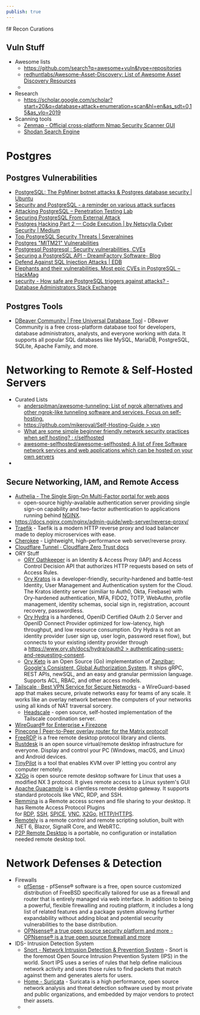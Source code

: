 ```yaml
---
publish: true
---
```

f# Recon Curations
## Vuln Stuff
- Awesome lists
	- https://github.com/search?q=awesome+vuln&type=repositories
	- [redhuntlabs/Awesome-Asset-Discovery: List of Awesome Asset Discovery Resources](https://github.com/redhuntlabs/Awesome-Asset-Discovery) 
	- 
- Research
	- https://scholar.google.com/scholar?start=20&q=database+attack+enumeration+scan&hl=en&as_sdt=0,15&as_ylo=2019 
- Scanning tools
	- [Zenmap - Official cross-platform Nmap Security Scanner GUI](https://nmap.org/zenmap/) 
	- [Shodan Search Engine](https://www.shodan.io/) 
# Postgres
## Postgres Vulnerabilities
- [PostgreSQL: The PgMiner botnet attacks & Postgres database security | Ubuntu](https://ubuntu.com/blog/postgresql-security-the-pgminer-botnet-attacks-explained) 
- [Security and PostgreSQL - a reminder on various attack surfaces](https://www.cybertec-postgresql.com/en/secure-postgresql-a-reminder-on-various-attack-surfaces/)
- [Attacking PostgreSQL – Penetration Testing Lab](https://pentestlab.blog/2012/04/13/attacking-postgresql/) 
- [Securing PostgreSQL From External Attack](https://momjian.us/main/writings/pgsql/securing.pdf) 
- [Postgres Hacking Part 2 — Code Execution | by Netscylla Cyber Security | Medium](https://medium.com/@netscylla/postgres-hacking-part-2-code-execution-687d24ad2082) 
- [Top PostgreSQL Security Threats | Severalnines](https://severalnines.com/blog/top-postgresql-security-threats/) 
- [Postgres "MITM21" Vulnerabilities](https://www.enterprisedb.com/blog/postgres-mitm21-vulnerabilities) 
- [Postgresql Postgresql : Security vulnerabilities, CVEs](https://www.cvedetails.com/vulnerability-list/vendor_id-336/product_id-575/Postgresql-Postgresql.html) 
- [Securing a PostgreSQL API - DreamFactory Software- Blog](https://blog.dreamfactory.com/securing-a-postgresql-api/) 
- [Defend Against SQL Injection Attacks | EDB](https://www.enterprisedb.com/blog/defend-against-sql-injection-attacks) 
- [Elephants and their vulnerabilities. Most epic CVEs in PostgreSQL – HackMag](https://hackmag.com/security/postgresql-cve-history/) 
- [security - How safe are PostgreSQL triggers against attacks? - Database Administrators Stack Exchange](https://dba.stackexchange.com/questions/239215/how-safe-are-postgresql-triggers-against-attacks) 
## Postgres Tools
- [DBeaver Community | Free Universal Database Tool](https://dbeaver.io/) - DBeaver Community is a free cross-platform database tool for developers, database administrators, analysts, and everyone working with data. It supports all popular SQL databases like MySQL, MariaDB, PostgreSQL, SQLite, Apache Family, and more.
# Networking to Remote & Self-Hosted Servers
- Curated Lists
	- [anderspitman/awesome-tunneling: List of ngrok alternatives and other ngrok-like tunneling software and services. Focus on self-hosting.](https://github.com/anderspitman/awesome-tunneling) 
	- [https://github.com/mikeroyal/Self-Hosting-Guide > vpn](https://github.com/mikeroyal/Self-Hosting-Guide#vpn) 
	- [What are some simple beginner friendly network security practices when self hosting? : r/selfhosted](https://www.reddit.com/r/selfhosted/comments/13tkkyt/what_are_some_simple_beginner_friendly_network/) 
	- [awesome-selfhosted/awesome-selfhosted: A list of Free Software network services and web applications which can be hosted on your own servers](https://github.com/awesome-selfhosted/awesome-selfhosted) 
- 
## Secure Networking, IAM, and Remote Access
- [Authelia - The Single Sign-On Multi-Factor portal for web apps](https://www.authelia.com/) 
	- open-source highly-available authentication server providing single sign-on capability and two-factor authentication to applications running behind [NGINX](https://nginx.org/en/).
- https://docs.nginx.com/nginx/admin-guide/web-server/reverse-proxy/ 
- [Traefik](https://traefik.io/) - Taefik is a modern HTTP reverse proxy and load balancer made to deploy microservices with ease.
- [Cherokee](https://cherokee-project.com/) - Lightweight, high-performance web server/reverse proxy.
- [Cloudflare Tunnel · Cloudflare Zero Trust docs](https://developers.cloudflare.com/cloudflare-one/connections/connect-networks/)
- ORY Stuff
	- [ORY Oathkeeper](https://github.com/ory/oathkeeper) is an Identity & Access Proxy (IAP) and Access Control Decision API that authorizes HTTP requests based on sets of Access Rules.
	- [Ory Kratos](https://github.com/ory/kratos) is a developer-friendly, security-hardened and battle-test Identity, User Management and Authentication system for the Cloud. The Kratos identity server (similiar to Auth0, Okta, Firebase) with Ory-hardened authentication, MFA, FIDO2, TOTP, WebAuthn, profile management, identity schemas, social sign in, registration, account recovery, passwordless.
	- [Ory Hydra](https://github.com/ory/hydra) is a hardened, OpenID Certified OAuth 2.0 Server and OpenID Connect Provider optimized for low-latency, high throughput, and low resource consumption. Ory Hydra is not an identity provider (user sign up, user login, password reset flow), but connects to your existing identity provider through a [https://www.ory.sh/docs/hydra/oauth2 > authenticating-users-and-requesting-consent](https://www.ory.sh/docs/hydra/oauth2#authenticating-users-and-requesting-consent).
	- [Ory Keto](https://github.com/ory/keto) is an Open Source (Go) implementation of [Zanzibar: Google's Consistent, Global Authorization System](https://research.google/pubs/pub48190/). It ships gRPC, REST APIs, newSQL, and an easy and granular permission language. Supports ACL, RBAC, and other access models.
- [Tailscale · Best VPN Service for Secure Networks](https://tailscale.com/) - a WireGuard-based app that makes secure, private networks easy for teams of any scale. It works like an overlay network between the computers of your networks using all kinds of NAT traversal sorcery.
	- [Headscale](https://github.com/juanfont/headscale) - open source, self-hosted implementation of the Tailscale coordination server.
- [WireGuard® for Enterprise • Firezone](https://www.firezone.dev/) 
- [Pinecone | Peer-to-Peer overlay router for the Matrix protocol!](https://matrix-org.github.io/pinecone/) 
- [FreeRDP](https://github.com/FreeRDP/FreeRDP) is a free remote desktop protocol library and clients.
- [Rustdesk](https://rustdesk.com/) is an open source virtual/remote desktop infrastructure for everyone. Display and control your PC (Windows, macOS, and Linux) and Android devices.
- [TinyPilot](https://tinypilotkvm.com/) is a tool that enables KVM over IP letting you control any computer remotely.
- [X2Go](https://wiki.x2go.org/) is open source remote desktop software for Linux that uses a modified NX 3 protocol. It gives remote access to a Linux system's GUI
- [Apache Guacamole](https://guacamole.apache.org/) is a clientless remote desktop gateway. It supports standard protocols like VNC, RDP, and SSH.
- [Remmina](https://remmina.org/) is a Remote access screen and file sharing to your desktop. It has Remote Access Protocol Plugins for [RDP](https://remmina.org/remmina-rdp/), [SSH](https://remmina.org/remmina-ssh/), [SPICE](https://remmina.org/remmina-spice/), [VNC](https://remmina.org/remmina-vnc/), [X2Go](https://remmina.org/remmina-x2go/), [HTTP/HTTPS](https://remmina.org/remmina-www/).
- [Remotely](https://github.com/immense/Remotely) is a remote control and remote scripting solution, built with .NET 6, Blazor, SignalR Core, and WebRTC.
- [P2P Remote Desktop](https://github.com/miroslavpejic85/p2p) is a portable, no configuration or installation needed remote desktop tool.
# Network Defenses & Detection
- Firewalls
	- [pfSense](https://www.pfsense.org/about-pfsense/) - pfSense® software is a free, open source customized distribution of FreeBSD specifically tailored for use as a firewall and router that is entirely managed via web interface. In addition to being a powerful, flexible firewalling and routing platform, it includes a long list of related features and a package system allowing further expandability without adding bloat and potential security vulnerabilities to the base distribution.
	- [OPNsense® a true open source security platform and more - OPNsense® is a true open source firewall and more](https://opnsense.org/) 
- IDS- Intrusion Detection System
	- [Snort - Network Intrusion Detection & Prevention System](https://www.snort.org/) - Snort is the foremost Open Source Intrusion Prevention System (IPS) in the world. Snort IPS uses a series of rules that help define malicious network activity and uses those rules to find packets that match against them and generates alerts for users.
	- [Home - Suricata](https://suricata.io/) - Suricata is a high performance, open source network analysis and threat detection software used by most private and public organizations, and embedded by major vendors to protect their assets.
	- 
